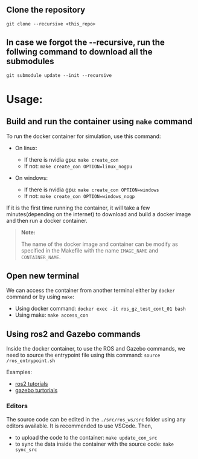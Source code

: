 ## Clone the repository
```
git clone --recursive <this_repo>
```
## In case we forgot the --recursive, run the follwing command to download all the submodules
```
git submodule update --init --recursive 
```

# Usage:
## Build and run the container using `make` command
To run the docker container for simulation, use this command:
- On linux:
  - If there is nvidia gpu: `make create_con`
  - If not: `make create_con OPTION=linux_nogpu`

- On windows:
  - If there is nvidia gpu: `make create_con OPTION=windows`
  - If not: `make create_con OPTION=windows_nogp`

If it is the first time running the container, it will take a few minutes(depending on the internet) to download and build a docker image and then run a docker container. 
> **Note:**
> 
> The name of the docker image and container can be modify as specified in the Makefile with the name `IMAGE_NAME` and `CONTAINER_NAME`. 


## Open new terminal
We can access the container from another terminal either by `docker` command or by using `make`:
- Using docker command: `docker exec -it ros_gz_test_cont_01 bash`
- Using make: `make access_con`

## Using ros2 and Gazebo commands
Inside the docker container, to use the ROS and Gazebo commands, we need to source the entrypoint file using this command: `source /ros_entrypoint.sh`

Examples: 
- [ros2 tutorials](https://docs.ros.org/en/jazzy/Tutorials.html)
- [gazebo turtorials](https://gazebosim.org/docs/latest/tutorials/) 


### Editors
The source code can be edited in the `./src/ros_ws/src` folder using any editors available. It is recommended to use VSCode.
Then, 
- to upload the code to the container: `make update_con_src`
- to sync the data inside the container with the source code: `m̀ake sync_src`

